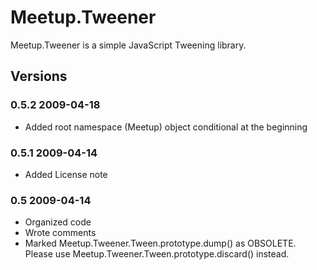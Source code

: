 Meetup.Tweener
==============

Meetup.Tweener is a simple JavaScript Tweening library.

## Versions 

### 0.5.2 2009-04-18

* Added root namespace (Meetup) object conditional at the beginning

### 0.5.1 2009-04-14

* Added License note

### 0.5 2009-04-14

* Organized code
* Wrote comments
* Marked Meetup.Tweener.Tween.prototype.dump() as OBSOLETE. Please use Meetup.Tweener.Tween.prototype.discard() instead.